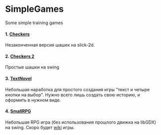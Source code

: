 # SimpleGames
Some simple training games

#### 1. [Checkers](https://github.com/vladrus13/SimpleGames/tree/master/checkers)

Незаконченная версия шашек на slick-2d.

#### 2. [Checkers 2](https://github.com/vladrus13/SimpleGames/tree/master/checkers2)

Простые шашки на swing

#### 3. [TextNovel](https://github.com/vladrus13/SimpleGames/tree/master/TextNovel)

Небольшая наработка для простого создания игры "текст и четыре кнопки на выбор". Нужно всего лишь создать свою историю, и оформить в нужном виде.

#### 4. [SmallRPG](https://github.com/vladrus13/SimpleGames/tree/master/SmallRPG)

Небольшая RPG игра (без использования прошлого движка на libGDX) на swing. Скоро будет [wiki](https://github.com/vladrus13/SimpleGames/blob/master/SmallRPG/README.md) игры.
